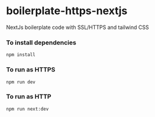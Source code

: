 # boilerplate-https-nextjs
NextJs boilerplate code with SSL/HTTPS and tailwind CSS

### To install dependencies
```npm install```

### To run as HTTPS
```npm run dev```

### To run as HTTP
```npm run next:dev```
